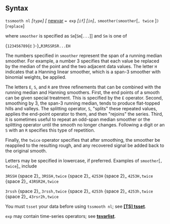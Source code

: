 ## Syntax

`tssmooth nl` _\[`type`\] \[_
[newvar](http://www.stata.com/help.cgi?newvar)
`= exp` _\[`if`\] \[`in`\]_`,`
`smoother(smoother`\[`, twice` \]`)` \[`replace`\]

where `smoother` is specified as `Sm`\[`Sm`\[`...`\]\] and `Sm` is one
of

{`123456789`<span
options=")-">{c )-}_`R3RSSRSR...EH`

The numbers specified in `smoother` represent the span of a running
median smoother. For example, a number 3 specifies that each value be
replaced by the median of the point and the two adjacent data values.
The letter `H` indicates that a Hanning linear smoother, which is a
span-3 smoother with binomial weights, be applied.

The letters `E`, `S`, and `R` are three refinements that can be combined
with the running median and Hanning smoothers. First, the end points of
a smooth can be given special treatment. This is specified by the `E`
operator. Second, smoothing by 3, the span-3 running median, tends to
produce flat-topped hills and valleys. The splitting operator, `S`,
"splits" these repeated values, applies the end-point operator to them,
and then "rejoins" the series. Third, it is sometimes useful to repeat
an odd-span median smoother or the splitting operator until the smooth
no longer changes. Following a digit or an `S` with an `R` specifies
this type of repetition.

Finally, the `twice` operator specifies that after smoothing, the
smoother be reapplied to the resulting rough, and any recovered signal
be added back to the original smooth.

Letters may be specified in lowercase, if preferred. Examples of <span
class="nowrap">`smoother`\[`, twice`\]_ include

`3RSSH` <span options="2">{space 2}_ `3RSSH,twice` <span
options="2">{space 2}_ `4253H` <span options="2">{space 2}_
`4253H,twice` <span options="2">{space 2}_ `43RSR2H,twice`

`3rssh` <span options="2">{space 2}_ `3rssh,twice` <span
options="2">{space 2}_ `4253h` <span options="2">{space 2}_
`4253h,twice` <span options="2">{space 2}_ `43rsr2h,twice`

You must `tsset` your data before using `tssmooth nl`; see
[<strong>[TS] tsset</strong>](http://www.stata.com/help.cgi?tsset).

`exp` may contain time-series operators; see
[<strong>tsvarlist</strong>](http://www.stata.com/help.cgi?tsvarlist).
